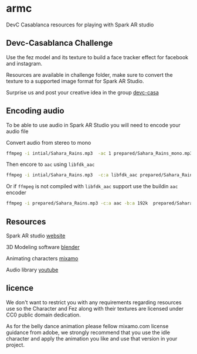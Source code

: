 # armc

DevC Casablanca resources for playing with Spark AR studio

## Devc-Casablanca Challenge

Use the fez model and its texture to build a face tracker effect for facebook and instagram.

Resources are available in challenge folder, make sure to convert the texture to a supported image format for Spark AR Studio.

Surprise us and post your creative idea in the group [devc-casa](https://www.facebook.com/groups/DevC.Casablanca/)

## Encoding audio

To be able to use audio in Spark AR Studio you will need to encode your audio file

Convert audio from stereo to mono

```bash
ffmpeg -i intial/Sahara_Rains.mp3  -ac 1 prepared/Sahara_Rains_mono.mp3
```

Then encore to `aac` using `libfdk_aac`

```bash
ffmpeg -i intial/Sahara_Rains.mp3  -c:a libfdk_aac prepared/Sahara_Rains_mono.m4a
```

Or if `ffmpeg` is not compiled with `libfdk_aac` support use the buildin `aac` encoder

```bash
ffmpeg -i prepared/Sahara_Rains.mp3 -c:a aac -b:a 192k  prepared/Sahara_Rains_mono.m4a
```

## Resources

Spark AR studio [website](https://www.sparkar.com/ar-studio/)

3D Modeling software [blender](https://www.sparkar.com/ar-studio/)

Animating characters [mixamo](https://www.mixamo.com)

Audio library [youtube](https://www.youtube.com/audiolibrary/music)

## licence

We don't want to restrict you with any requirements regarding resources use
so the Character and Fez along with their textures are licensed under CC0 public domain dedication.

As for the belly dance animation please fellow mixamo.com license guidance from adobe, we strongly recommend that you use the idle character and apply the animation you like and use that version in your project.

